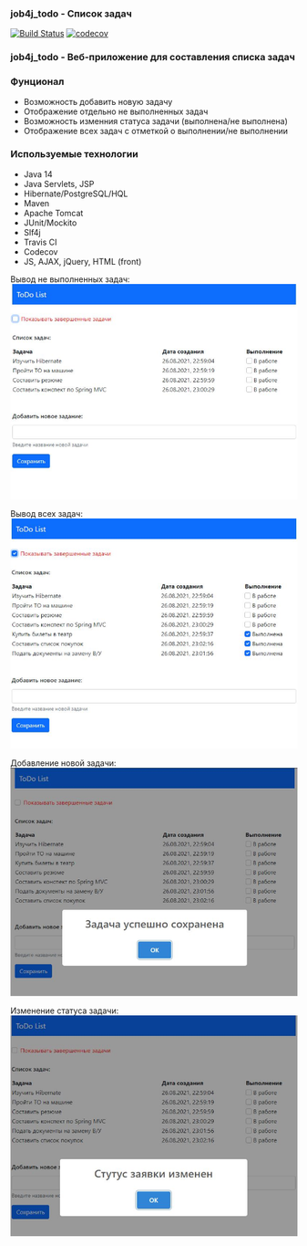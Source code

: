 ### job4j_todo - Список задач

[![Build Status](https://app.travis-ci.com/usovaleksei/job4j_todo.svg?branch=master)](https://app.travis-ci.com/usovaleksei/job4j_todo)
[![codecov](https://codecov.io/gh/usovaleksei/job4j_todo/branch/master/graph/badge.svg?token=MORD2OSSCR)](https://codecov.io/gh/usovaleksei/job4j_todo)

### job4j_todo - Веб-приложение для составления списка задач

### Фунционал
- Возможность добавить новую задачу
- Отображение отдельно не выполненных задач
- Возможность изменния статуса задачи (выполнена/не выполнена)
- Отображение всех задач с отметкой о выполнении/не выполнении

### Используемые технологии
- Java 14
- Java Servlets, JSP
- Hibernate/PostgreSQL/HQL
- Maven
- Apache Tomcat
- JUnit/Mockito
- Slf4j
- Travis CI
- Codecov
- JS, AJAX, jQuery, HTML (front)

Вывод не выполненных задач:
![alt text](https://github.com/usovaleksei/job4j_todo/blob/master/images/show_not_done_items.JPG)

Вывод всех задач:
![alt text](https://github.com/usovaleksei/job4j_todo/blob/master/images/show_all_items.JPG)

Добавление новой задачи:
![alt text](https://github.com/usovaleksei/job4j_todo/blob/master/images/new_item.JPG)

Изменение статуса задачи:
![alt text](https://github.com/usovaleksei/job4j_todo/blob/master/images/change_status.JPG)